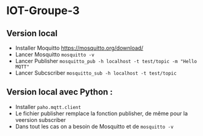 # IOT-Groupe-3

## Version local

- Installer Moquitto https://mosquitto.org/download/
- Lancer Mosquitto ``mosquitto -v``
- Lancer Publisher ``mosquitto_pub -h localhost -t test/topic -m "Hello MQTT"``
- Lancer Subcscriber ``mosquitto_sub -h localhost -t test/topic``

## Version local avec Python : 

- Installer ``paho.mqtt.client``
- Le fichier publisher remplace la fonction publisher, de même pour la veersion subscriber
- Dans tout les cas on a besoin de Mosquitto et de `mosquitto -v`